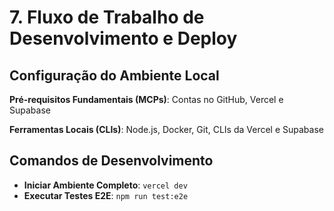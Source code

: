 # 7. Fluxo de Trabalho de Desenvolvimento e Deploy

## Configuração do Ambiente Local

**Pré-requisitos Fundamentais (MCPs)**: Contas no GitHub, Vercel e Supabase

**Ferramentas Locais (CLIs)**: Node.js, Docker, Git, CLIs da Vercel e Supabase

## Comandos de Desenvolvimento

- **Iniciar Ambiente Completo**: `vercel dev`
- **Executar Testes E2E**: `npm run test:e2e`